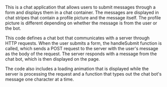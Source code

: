This is a chat application that allows users to submit messages through a form and displays them in a chat container.
The messages are displayed in chat stripes that contain a profile picture and the message itself.
The profile picture is different depending on whether the message is from the user or the bot.

This code defines a chat bot that communicates with a server through HTTP requests. When the user submits a form, the handleSubmit function is called, which sends a POST request to the server with the user's message as the body of the request. The server responds with a message from the chat bot, which is then displayed on the page.

The code also includes a loading animation that is displayed while the server is processing the request and a function that types out the chat bot's message one character at a time.
